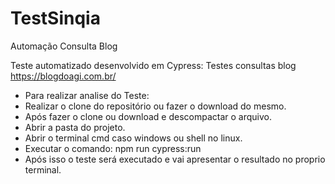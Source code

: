 # TestSinqia
Automação Consulta Blog

Teste automatizado desenvolvido em Cypress: Testes consultas blog https://blogdoagi.com.br/

- Para realizar analise do Teste:
- Realizar o clone do repositório ou fazer o download do mesmo.
- Após fazer o clone ou download e descompactar o arquivo.
- Abrir a pasta do projeto.
- Abrir o terminal cmd caso windows ou shell no linux.
- Executar o comando: npm run cypress:run
- Após isso o teste será executado e vai apresentar o resultado no proprio terminal.
